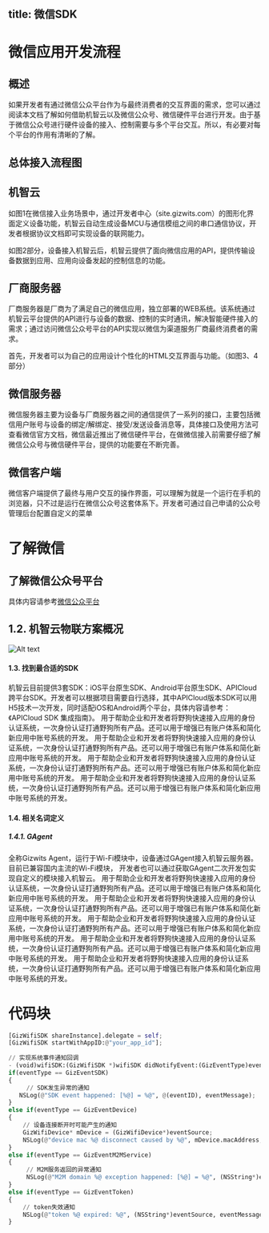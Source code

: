 
title:  微信SDK
---
# 微信应用开发流程

## 概述

如果开发者有通过微信公众平台作为与最终消费者的交互界面的需求，您可以通过阅读本文档了解如何借助机智云以及微信公众号、微信硬件平台进行开发。由于基于微信公众号进行硬件设备的接入、控制需要与多个平台交互。所以，有必要对每个平台的作用有清晰的了解。

## 总体接入流程图



## 机智云

如图1在微信接入业务场景中，通过开发者中心（site.gizwits.com）的图形化界面定义设备功能，机智云自动生成设备MCU与通信模组之间的串口通信协议，开发者根据协议文档即可实现设备的联网能力。

如图2部分，设备接入机智云后，机智云提供了面向微信应用的API，提供传输设备数据到应用、应用向设备发起的控制信息的功能。

## 厂商服务器

厂商服务器是厂商为了满足自己的微信应用，独立部署的WEB系统。该系统通过机智云平台提供的API进行与设备的数据、控制的实时通讯，解决智能硬件接入的需求；通过访问微信公众号平台的API实现以微信为渠道服务厂商最终消费者的需求。

首先，开发者可以为自己的应用设计个性化的HTML交互界面与功能。（如图3、4部分）

## 微信服务器

微信服务器主要为设备与厂商服务器之间的通信提供了一系列的接口，主要包括微信用户账号与设备的绑定/解绑定、接受/发送设备消息等，具体接口及使用方法可查看微信官方文档，微信最近推出了微信硬件平台，在做微信接入前需要仔细了解微信公众号与微信硬件平台，提供的功能要在不断完善。

## 微信客户端

微信客户端提供了最终与用户交互的操作界面，可以理解为就是一个运行在手机的浏览器，只不过是运行在微信公众号这套体系下。开发者可通过自己申请的公众号管理后台配置自定义的菜单

# 了解微信

## 了解微信公众号平台

具体内容请参考[微信公众平台](http://mp.weixin.qq.com/wiki/home/index.html)


## 1.2. 机智云物联方案概况
![Alt text](/assets/test.png)
#### 1.3. 找到最合适的SDK
机智云目前提供3套SDK：iOS平台原生SDK、Android平台原生SDK、APICloud跨平台SDK。开发者可以根据项目需要自行选择，其中APICloud版本SDK可以用H5技术一次开发，同时适配iOS和Android两个平台，具体内容请参考：《APICloud SDK 集成指南》。
用于帮助企业和开发者将野狗快速接入应用的身份认证系统，一次身份认证打通野狗所有产品。还可以用于增强已有账户体系和简化新应用中账号系统的开发。
用于帮助企业和开发者将野狗快速接入应用的身份认证系统，一次身份认证打通野狗所有产品。还可以用于增强已有账户体系和简化新应用中账号系统的开发。
用于帮助企业和开发者将野狗快速接入应用的身份认证系统，一次身份认证打通野狗所有产品。还可以用于增强已有账户体系和简化新应用中账号系统的开发。
用于帮助企业和开发者将野狗快速接入应用的身份认证系统，一次身份认证打通野狗所有产品。还可以用于增强已有账户体系和简化新应用中账号系统的开发。
#### 1.4. 相关名词定义
##### 1.4.1. GAgent
全称Gizwits Agent，运行于Wi-Fi模块中，设备通过GAgent接入机智云服务器。 目前已兼容国内主流的Wi-Fi模块， 开发者也可以通过获取GAgent二次开发包实现自定义的模块接入机智云。
用于帮助企业和开发者将野狗快速接入应用的身份认证系统，一次身份认证打通野狗所有产品。还可以用于增强已有账户体系和简化新应用中账号系统的开发。
用于帮助企业和开发者将野狗快速接入应用的身份认证系统，一次身份认证打通野狗所有产品。还可以用于增强已有账户体系和简化新应用中账号系统的开发。
用于帮助企业和开发者将野狗快速接入应用的身份认证系统，一次身份认证打通野狗所有产品。还可以用于增强已有账户体系和简化新应用中账号系统的开发。
用于帮助企业和开发者将野狗快速接入应用的身份认证系统，一次身份认证打通野狗所有产品。还可以用于增强已有账户体系和简化新应用中账号系统的开发。
用于帮助企业和开发者将野狗快速接入应用的身份认证系统，一次身份认证打通野狗所有产品。还可以用于增强已有账户体系和简化新应用中账号系统的开发。


# 代码块
``` python
[GizWifiSDK shareInstance].delegate = self;
[GizWifiSDK startWithAppID:@"your_app_id"];
 
// 实现系统事件通知回调
- (void)wifiSDK:(GizWifiSDK *)wifiSDK didNotifyEvent:(GizEventType)eventType eventSource:(id)eventSource eventID:(GizWifiErrorCode)eventID eventMessage: (NSString *)eventMessage {
if(eventType == GizEventSDK)
{
     // SDK发生异常的通知
   NSLog(@"SDK event happened: [%@] = %@", @(eventID), eventMessage);
}
else if(eventType == GizEventDevice) 
{
    // 设备连接断开时可能产生的通知
    GizWifiDevice* mDevice = (GizWifiDevice*)eventSource;
    NSLog(@"device mac %@ disconnect caused by %@", mDevice.macAddress, eventMessage);
} 
else if(eventType == GizEventM2MService) 
{
     // M2M服务返回的异常通知
     NSLog(@"M2M domain %@ exception happened: [%@] = %@", (NSString*)eventSource, @(eventID), eventMessage);
} 
else if(eventType == GizEventToken)
{
    // token失效通知
    NSLog(@"token %@ expired: %@", (NSString*)eventSource, eventMessage);
}
```
